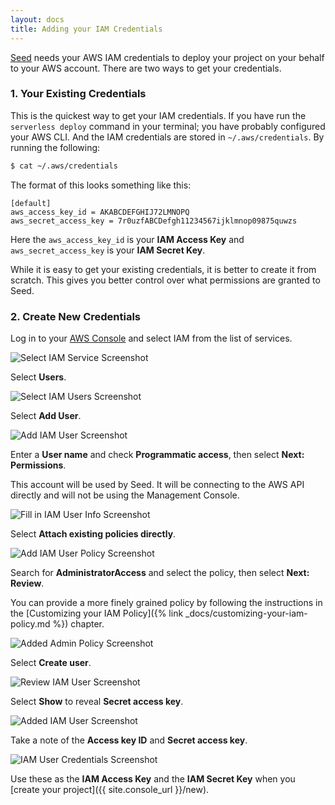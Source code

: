 ```yaml
---
layout: docs
title: Adding your IAM Credentials
---
```


[Seed](/) needs your AWS IAM credentials to deploy your project on your behalf to your AWS account. There are two ways to get your credentials.

### 1. Your Existing Credentials

This is the quickest way to get your IAM credentials. If you have run the `serverless deploy` command in your terminal; you have probably configured your AWS CLI. And the IAM credentials are stored in `~/.aws/credentials`. By running the following:

``` bash
$ cat ~/.aws/credentials
```

The format of this looks something like this:

```
[default]
aws_access_key_id = AKABCDEFGHIJ72LMNOPQ
aws_secret_access_key = 7r0uzfABCDefgh11234567ijklmnop09875quwzs
```

Here the `aws_access_key_id` is your **IAM Access Key** and `aws_secret_access_key` is your **IAM Secret Key**.

While it is easy to get your existing credentials, it is better to create it from scratch. This gives you better control over what permissions are granted to Seed.

### 2. Create New Credentials

Log in to your [AWS Console](https://console.aws.amazon.com) and select IAM from the list of services.

![Select IAM Service Screenshot](/assets/docs/iam/select-iam-service.png)

Select **Users**.

![Select IAM Users Screenshot](/assets/docs/iam/select-iam-users.png)

Select **Add User**.

![Add IAM User Screenshot](/assets/docs/iam/add-iam-user.png)

Enter a **User name** and check **Programmatic access**, then select **Next: Permissions**.

This account will be used by Seed. It will be connecting to the AWS API directly and will not be using the Management Console.

![Fill in IAM User Info Screenshot](/assets/docs/iam/fill-in-iam-user-info.png)

Select **Attach existing policies directly**.

![Add IAM User Policy Screenshot](/assets/docs/iam/add-iam-user-policy.png)

Search for **AdministratorAccess** and select the policy, then select **Next: Review**.

You can provide a more finely grained policy by following the instructions in the [Customizing your IAM Policy]({% link _docs/customizing-your-iam-policy.md %}) chapter.

![Added Admin Policy Screenshot](/assets/docs/iam/added-admin-policy.png)

Select **Create user**.

![Review IAM User Screenshot](/assets/docs/iam/review-iam-user.png)

Select **Show** to reveal **Secret access key**.

![Added IAM User Screenshot](/assets/docs/iam/added-iam-user.png)

Take a note of the **Access key ID** and **Secret access key**.

![IAM User Credentials Screenshot](/assets/docs/iam/iam-user-credentials.png)

Use these as the **IAM Access Key** and the **IAM Secret Key** when you [create your project]({{ site.console_url }}/new).
